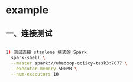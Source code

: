 # example

## 一、连接测试

``` sh

1) 测试连接 stanlone 模式的 Spark
  spark-shell \
  --master spark://uhadoop-ociicy-task3:7077 \
  --executor-memory 500MB \
  --num-executors 10

```

